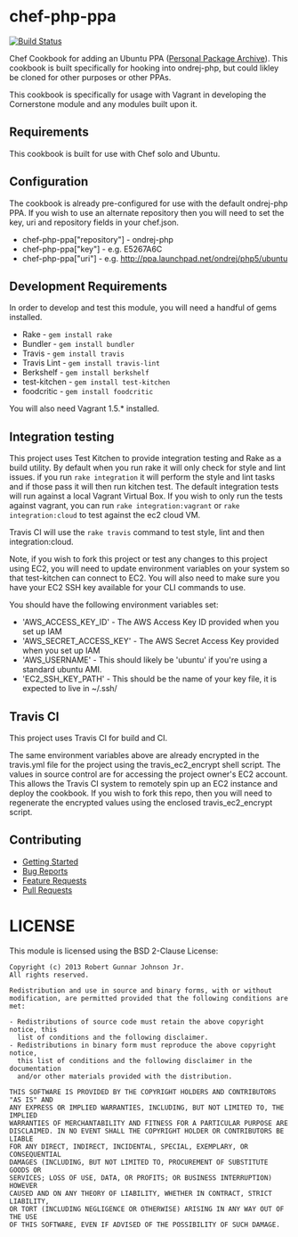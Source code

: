 # chef-php-ppa
[![Build Status](https://secure.travis-ci.org/oakensoul/chef-php-ppa.png)](http://travis-ci.org/oakensoul/chef-php-ppa)

Chef Cookbook for adding an Ubuntu PPA ([Personal Package Archive](https://launchpad.net/ubuntu/+ppas)). This cookbook is built specifically for hooking into ondrej-php, but could likley be cloned for other purposes or other PPAs.

This cookbook is specifically for usage with Vagrant in developing the Cornerstone module and any modules built upon it.

## Requirements
This cookbook is built for use with Chef solo and Ubuntu.

## Configuration
The cookbook is already pre-configured for use with the default ondrej-php PPA. If you wish to use an alternate repository then you will need to set the key, uri and repository fields in your chef.json.

* chef-php-ppa["repository"] - ondrej-php
* chef-php-ppa["key"] - e.g. E5267A6C
* chef-php-ppa["uri"] - e.g. http://ppa.launchpad.net/ondrej/php5/ubuntu

## Development Requirements
In order to develop and test this module, you will need a handful of gems installed.
* Rake - `gem install rake`
* Bundler - `gem install bundler`
* Travis - `gem install travis`
* Travis Lint - `gem install travis-lint`
* Berkshelf - `gem install berkshelf`
* test-kitchen - `gem install test-kitchen`
* foodcritic - `gem install foodcritic`

You will also need Vagrant 1.5.* installed.

## Integration testing
This project uses Test Kitchen to provide integration testing and Rake as a build utility. By default when you run rake
it will only check for style and lint issues. if you run `rake integration` it will perform the style and lint tasks and
if those pass it will then run kitchen test. The default integration tests will run against a local Vagrant Virtual Box.
If you wish to only run the tests against vagrant, you can run `rake integration:vagrant` or `rake integration:cloud` to
test against the ec2 cloud VM.

Travis CI will use the `rake travis` command to test style, lint and then integration:cloud.

Note, if you wish to fork this project or test any changes to this project using EC2, you will need to update environment
variables on your system so that test-kitchen can connect to EC2. You will also need to make sure you have your EC2 SSH
key available for your CLI commands to use.

You should have the following environment variables set:
* 'AWS_ACCESS_KEY_ID' - The AWS Access Key ID provided when you set up IAM
* 'AWS_SECRET_ACCESS_KEY' - The AWS Secret Access Key provided when you set up IAM
* 'AWS_USERNAME' - This should likely be 'ubuntu' if you're using a standard ubuntu AMI.
* 'EC2_SSH_KEY_PATH' - This should be the name of your key file, it is expected to live in ~/.ssh/

## Travis CI
This project uses Travis CI for build and CI.

The same environment variables above are already encrypted in the travis.yml file for the project using the
travis_ec2_encrypt shell script. The values in source control are for accessing the project owner's EC2 account. This
allows the Travis CI system to remotely spin up an EC2 instance and deploy the cookbook. If you wish to fork this repo,
then you will need to regenerate the encrypted values using the enclosed travis_ec2_encrypt script.

## Contributing
* [Getting Started](doc/CONTRIBUTING.md)
* [Bug Reports](doc/CONTRIBUTING.md#bug-reports)
* [Feature Requests](doc/CONTRIBUTING.md#feature-requests)
* [Pull Requests](doc/CONTRIBUTING.md#pull-requests)

# LICENSE
This module is licensed using the BSD 2-Clause License:

```
Copyright (c) 2013 Robert Gunnar Johnson Jr.
All rights reserved.

Redistribution and use in source and binary forms, with or without
modification, are permitted provided that the following conditions are met:

- Redistributions of source code must retain the above copyright notice, this
  list of conditions and the following disclaimer.
- Redistributions in binary form must reproduce the above copyright notice,
  this list of conditions and the following disclaimer in the documentation
  and/or other materials provided with the distribution.

THIS SOFTWARE IS PROVIDED BY THE COPYRIGHT HOLDERS AND CONTRIBUTORS "AS IS" AND
ANY EXPRESS OR IMPLIED WARRANTIES, INCLUDING, BUT NOT LIMITED TO, THE IMPLIED
WARRANTIES OF MERCHANTABILITY AND FITNESS FOR A PARTICULAR PURPOSE ARE
DISCLAIMED. IN NO EVENT SHALL THE COPYRIGHT HOLDER OR CONTRIBUTORS BE LIABLE
FOR ANY DIRECT, INDIRECT, INCIDENTAL, SPECIAL, EXEMPLARY, OR CONSEQUENTIAL
DAMAGES (INCLUDING, BUT NOT LIMITED TO, PROCUREMENT OF SUBSTITUTE GOODS OR
SERVICES; LOSS OF USE, DATA, OR PROFITS; OR BUSINESS INTERRUPTION) HOWEVER
CAUSED AND ON ANY THEORY OF LIABILITY, WHETHER IN CONTRACT, STRICT LIABILITY,
OR TORT (INCLUDING NEGLIGENCE OR OTHERWISE) ARISING IN ANY WAY OUT OF THE USE
OF THIS SOFTWARE, EVEN IF ADVISED OF THE POSSIBILITY OF SUCH DAMAGE.
```
